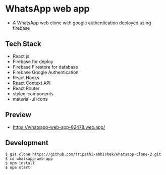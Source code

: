 # WhatsApp web app
- A WhatsApp web clone with google authentication deployed using firebase


## Tech Stack

- React js
- Firebase for deploy
- Firebase Firestore for database
- Firebase Google Authentication
- React Hooks
- React Context API
- React Router
- styled-components
- material-ui icons


## Preview
- https://whatsapp-web-app-82478.web.app/

## Development

```
$ git clone https://github.com/tripathi-abhishek/whatsapp-clone-2.git
$ cd whatsapp-web-app
$ npm install
$ npm start
```




